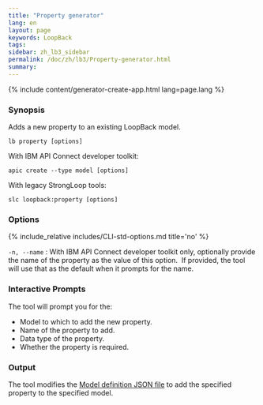 ```yaml
---
title: "Property generator"
lang: en
layout: page
keywords: LoopBack
tags:
sidebar: zh_lb3_sidebar
permalink: /doc/zh/lb3/Property-generator.html
summary:
---
```


{% include content/generator-create-app.html lang=page.lang %}

### Synopsis

Adds a new property to an existing LoopBack model.

```
lb property [options]
```

With IBM API Connect developer toolkit:

```
apic create --type model [options]
```

With legacy StrongLoop tools:

```
slc loopback:property [options]
```

### Options

{% include_relative includes/CLI-std-options.md title='no' %}

`-n, --name`
: With IBM API Connect developer toolkit only, optionally provide the name of the
property as the value of this option. 
If provided, the tool will use that as the default when it prompts for the name.

### Interactive Prompts

The tool will prompt you for the:

*   Model to which to add the new property.
*   Name of the property to add.
*   Data type of the property.
*   Whether the property is required.

### Output

The tool modifies the [Model definition JSON file](Model-definition-JSON-file.html) to add the specified property to the specified model.
